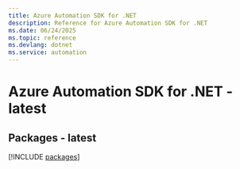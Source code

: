 ```yaml
---
title: Azure Automation SDK for .NET
description: Reference for Azure Automation SDK for .NET
ms.date: 06/24/2025
ms.topic: reference
ms.devlang: dotnet
ms.service: automation
---
```

# Azure Automation SDK for .NET - latest
## Packages - latest
[!INCLUDE [packages](automation-index.md)]